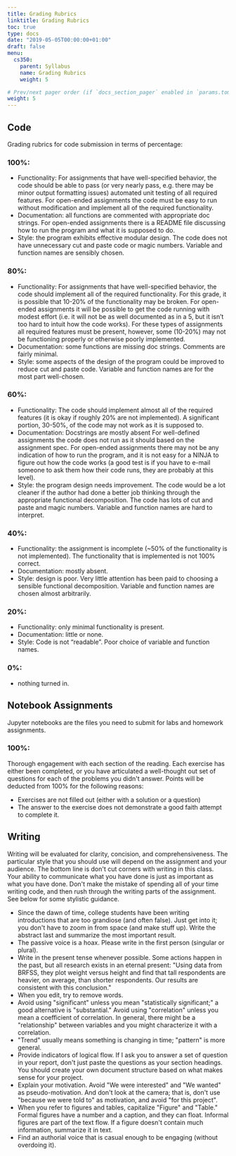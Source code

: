 ```yaml
---
title: Grading Rubrics
linktitle: Grading Rubrics
toc: true
type: docs
date: "2019-05-05T00:00:00+01:00"
draft: false
menu:
  cs350:
    parent: Syllabus
    name: Grading Rubrics
    weight: 5

# Prev/next pager order (if `docs_section_pager` enabled in `params.toml`)
weight: 5
---
```


## Code

Grading rubrics for code submission in terms of percentage:

### 100%:
+	Functionality: For assignments that have well-specified behavior, the code should be able to pass (or very nearly pass, e.g. there may be minor output formatting issues) automated unit testing of all required features. For open-ended assignments the code must be easy to run without modification and implement all of the required functionality.
+	Documentation: all functions are commented with appropriate doc strings. For open-ended assignments there is a README file discussing how to run the program and what it is supposed to do.
+	Style: the program exhibits effective modular design. The code does not have unnecessary cut and paste code or magic numbers. Variable and function names are sensibly chosen.

### 80%:
+	Functionality: For assignments that have well-specified behavior, the code should implement all of the required functionality. For this grade, it is possible that 10-20% of the functionality may be broken. For open-ended assignments it will be possible to get the code running with modest effort (i.e. it will not be as well documented as in a 5, but it isn’t too hard to intuit how the code works). For these types of assignments all required features must be present, however, some (10-20%) may not be functioning properly or otherwise poorly implemented.
+	Documentation: some functions are missing doc strings. Comments are fairly minimal.
+	Style: some aspects of the design of the program could be improved to reduce cut and paste code. Variable and function names are for the most part well-chosen.

### 60%:
+	Functionality: The code should implement almost all of the required features (it is okay if roughly 20% are not implemented). A significant portion, 30-50%, of the code may not work as it is supposed to.
+	Documentation: Docstrings are mostly absent For well-defined assignments the code does not run as it should based on the assignment spec. For open-ended assignments there may not be any indication of how to run the program, and it is not easy for a NINJA to figure out how the code works (a good test is if you have to e-mail someone to ask them how their code runs, they are probably at this level).
+	Style: the program design needs improvement. The code would be a lot cleaner if the author had done a better job thinking through the appropriate functional decomposition. The code has lots of cut and paste and magic numbers. Variable and function names are hard to interpret.

### 40%:
+	Functionality: the assignment is incomplete (~50% of the functionality is not implemented). The functionality that is implemented is not 100% correct.
+	Documentation: mostly absent.
+	Style: design is poor. Very little attention has been paid to choosing a sensible functional decomposition.  Variable and function names are chosen almost arbitrarily.

### 20%:
+	Functionality: only minimal functionality is present.
+	Documentation: little or none.
+	Style: Code is not “readable”. Poor choice of variable and function names.

### 0%:
+	nothing turned in.

## Notebook Assignments

Jupyter notebooks are the files you need to submit for labs and homework assignments.

### 100%:
Thorough engagement with each section of the reading.  Each exercise has either been completed, or you have articulated a well-thought out set of questions for each of the problems you didn't answer.
Points will be deducted from 100% for the following reasons:
+	Exercises are not filled out (either with a solution or a question)
+	The answer to the exercise does not demonstrate a good faith attempt to complete it.

## Writing

Writing will be evaluated for clarity, concision, and comprehensiveness.  The particular style that you should use will depend on the assignment and your audience.  The bottom line is don't cut corners with writing in this class.  Your ability to communicate what you have done is just as important as what you have done.  Don't make the mistake of spending all of your time writing code, and then rush through the writing parts of the assignment.  See below for some stylistic guidance.
+	Since the dawn of time, college students have been writing introductions that are too grandiose (and often false).  Just get into it; you don't have to zoom in from space (and make stuff up).  Write the abstract last and summarize the most important result.
+	The passive voice is a hoax. Please write in the first person (singular or plural).
+	Write in the present tense whenever possible.  Some actions happen in the past, but all research exists in an eternal present: "Using data from BRFSS, they plot weight versus height and find that tall respondents are heavier, on average, than shorter respondents.  Our results are consistent with this conclusion."
+	When you edit, try to remove words.
+	Avoid using "significant" unless you mean "statistically significant;" a good alternative is "substantial."  Avoid using "correlation" unless you mean a coefficient of correlation.  In general, there might be a "relationship" between variables and you might characterize it with a correlation.
+	"Trend" usually means something is changing in time; "pattern" is more general.
+	Provide indicators of logical flow.  If I ask you to answer a set of question in your report, don't just paste the questions as your section headings.  You should create your own document structure based on what makes sense for your project.
+	Explain your motivation.  Avoid "We were interested" and "We wanted" as pseudo-motivation.  And don't look at the camera; that is, don't use "because we were told to" as motivation, and avoid "for this project".
+	When you refer to figures and tables, capitalize "Figure" and "Table."  Formal figures have a number and a caption, and they can float.  Informal figures are part of the text flow.  If a figure doesn't contain much information, summarize it in text.
+	Find an authorial voice that is casual enough to be engaging (without overdoing it).
